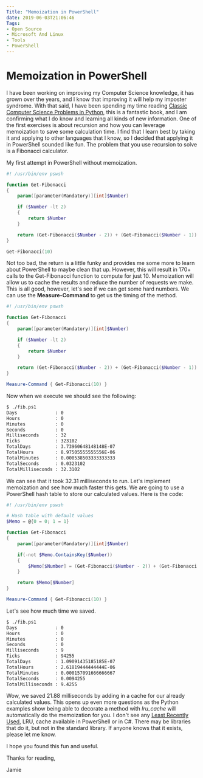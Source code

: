 ```yaml
---
Title: "Memoization in PowerShell"
date: 2019-06-03T21:06:46
Tags: 
- Open Source
- Microsoft And Linux
- Tools
- PowerShell
---
```

# Memoization in PowerShell

I have been working on improving my Computer Science knowledge, it has grown over the years, and I know that improving it will help my imposter syndrome. With that said, I have been spending my time reading [Classic Computer Science Problems in Python](https://amzn.to/317OnvR), this is a fantastic book, and I am confirming what I do know and learning all kinds of new information. One of the first exercises is about recursion and how you can leverage memoization to save some calculation time. I find that I learn best by taking it and applying to other languages that I know, so I decided that applying it in PowerShell sounded like fun. The problem that you use recursion to solve is a Fibonacci calculator.

My first attempt in PowerShell without memoization.

```PowerShell
#! /usr/bin/env pswsh

function Get-Fibonacci
{
    param([parameter(Mandatory)][int]$Number)

    if ($Number -lt 2)
    {
        return $Number
    }

    return (Get-Fibonacci($Number - 2)) + (Get-Fibonacci($Number - 1))
}

Get-Fibonacci(10)
```

Not too bad, the return is a little funky and provides me some more to learn about PowerShell to maybe clean that up. However, this will result in 170+ calls to the Get-Fibonacci function to compute for just 10. Memoization will allow us to cache the results and reduce the number of requests we make. This is all good, however, let's see if we can get some hard numbers. We can use the **Measure-Command** to get us the timing of the method.

```PowerShell
#! /usr/bin/env pswsh

function Get-Fibonacci
{
    param([parameter(Mandatory)][int]$Number)

    if ($Number -lt 2)
    {
        return $Number
    }

    return (Get-Fibonacci($Number - 2)) + (Get-Fibonacci($Number - 1))
}

Measure-Command { Get-Fibonacci(10) }
```

Now when we execute we should see the following:

```Bash
$ ./fib.ps1
Days              : 0
Hours             : 0
Minutes           : 0
Seconds           : 0
Milliseconds      : 32
Ticks             : 323102
TotalDays         : 3.73960648148148E-07
TotalHours        : 8.97505555555556E-06
TotalMinutes      : 0.000538503333333333
TotalSeconds      : 0.0323102
TotalMilliseconds : 32.3102
```

We can see that it took 32.31 milliseconds to run. Let's implement memoization and see how much faster this gets. We are going to use a PowerShell hash table to store our calculated values. Here is the code:

```PowerShell
#! /usr/bin/env pswsh

# Hash table with default values
$Memo = @{0 = 0; 1 = 1}

function Get-Fibonacci
{
    param([parameter(Mandatory)][int]$Number)

    if(-not $Memo.ContainsKey($Number))
    {
        $Memo[$Number] = (Get-Fibonacci($Number - 2)) + (Get-Fibonacci($Number - 1))
    }

    return $Memo[$Number]
}

Measure-Command { Get-Fibonacci(10) }
```

Let's see how much time we saved.

```Bash
$ ./fib.ps1
Days              : 0
Hours             : 0
Minutes           : 0
Seconds           : 0
Milliseconds      : 9
Ticks             : 94255
TotalDays         : 1.09091435185185E-07
TotalHours        : 2.61819444444444E-06
TotalMinutes      : 0.000157091666666667
TotalSeconds      : 0.0094255
TotalMilliseconds : 9.4255
```

Wow, we saved 21.88 milliseconds by adding in a cache for our already calculated values. This opens up even more questions as the Python examples show being able to decorate a method with *lru_cache* will automatically do the memoization for you. I don't see any [Least Recently Used](), LRU, cache available in PowerShell or in C#. There may be libraries that do it, but not in the standard library. If anyone knows that it exists, please let me know.

I hope you found this fun and useful.

Thanks for reading,

Jamie
